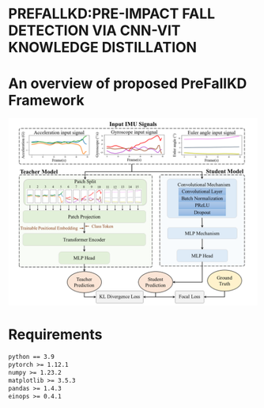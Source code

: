 # PREFALLKD:PRE-IMPACT FALL DETECTION VIA CNN-VIT KNOWLEDGE DISTILLATION

# An overview of proposed PreFallKD Framework 
![PreFallKD](/images/PreFallKD_framework.png)

# Requirements
```
python == 3.9
pytorch >= 1.12.1
numpy >= 1.23.2
matplotlib >= 3.5.3
pandas >= 1.4.3
einops >= 0.4.1
``` 
